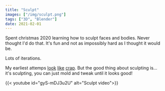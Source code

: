 ```yaml
---
title: "Sculpt"
images: ["/img/sculpt.png"]
tags: ["3D", "Blender"]
date: 2021-02-01
---
```


Spent christmas 2020 learning how to sculpt faces and bodies. Never thought I'd do that. It's fun and not as impossibly hard as I thought it would be.

Lots of iterations.

My earliest attemps [look](https://twitter.com/dahljonatan/status/1339445783230296066) [like](https://twitter.com/dahljonatan/status/1339093860081938433) [crap](https://twitter.com/dahljonatan/status/1338654674199728129). But the good thing about sculpting is... it's sculpting, you can just mold and tweak until it looks good!

{{< youtube id="gyS-mDJ3u2U" alt="Sculpt video">}}
